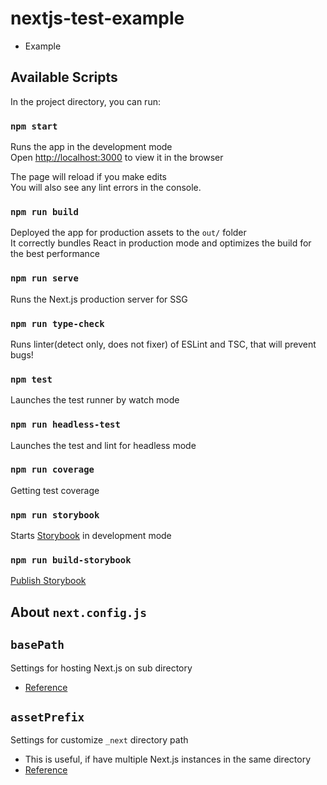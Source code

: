 # nextjs-test-example

- Example

## Available Scripts

In the project directory, you can run:

### `npm start`

Runs the app in the development mode\
Open [http://localhost:3000](http://localhost:3000) to view it in the browser

The page will reload if you make edits\
You will also see any lint errors in the console.

### `npm run build`

Deployed the app for production assets to the `out/` folder\
It correctly bundles React in production mode and optimizes the build for the best performance

### `npm run serve`

Runs the Next.js production server for SSG

### `npm run type-check`

Runs linter(detect only, does not fixer) of ESLint and TSC, that will prevent bugs!

### `npm test`

Launches the test runner by watch mode

### `npm run headless-test`

Launches the test and lint for headless mode

### `npm run coverage`

Getting test coverage

### `npm run storybook`

Starts [Storybook](https://storybook.js.org/) in development mode

### `npm run build-storybook`

[Publish Storybook](https://storybook.js.org/docs/react/sharing/publish-storybook)

## About `next.config.js`

## `basePath`

Settings for hosting Next.js on sub directory

- [Reference](https://nextjs.org/docs/api-reference/next.config.js/basepath)

## `assetPrefix`

Settings for customize `_next` directory path

- This is useful, if have multiple Next.js instances in the same directory
- [Reference](https://nextjs.org/docs/api-reference/next.config.js/cdn-support-with-asset-prefix)

